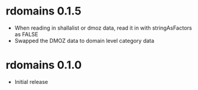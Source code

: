 # rdomains 0.1.5

* When reading in shallalist or dmoz data, read it in with stringAsFactors as FALSE
* Swapped the DMOZ data to domain level category data

# rdomains 0.1.0

* Initial release
